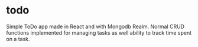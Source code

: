 # todo
Simple ToDo app made in React and with Mongodb Realm.
Normal CRUD functions implemented for managing tasks as well ability to track time spent on a task.
